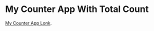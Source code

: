 # My Counter App With Total Count

[My Counter App Lonk](https://multi-counter-with-totalcount.netlify.app/).


